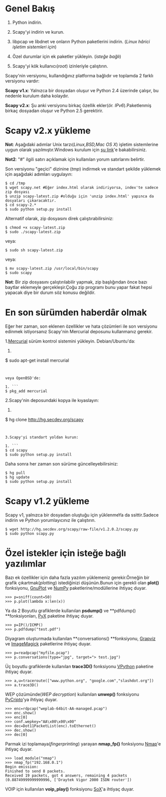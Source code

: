 # Genel Bakış

1. Python indirin.

2. Scapy'yi indirin ve kurun.

3. libpcap ve libdnet ve onların Python paketlerini indirin. \(_Linux hârici işletim sistemleri için_\)

4. Özel durumlar için ek paketler yükleyin. \(_isteğe bağlı_\)

5. Scapy'yi kök kullanıcı\(_root_\) izinleriyle çalıştırın.


Scapy'nin versiyonu, kullandığınız platforma bağlıdır ve toplamda 2 farklı versiyonu vardır:

**Scapy v1.x**: Yalnızca bir dosyadan oluşur ve Python 2.4 üzerinde çalışır, bu nedenle kurulum daha kolaydır.

**Scapy v2.x**: Şu anki versiyonu birkaç özellik ekler\(_ör. IPv6_\).Paketlenmiş birkaç dosyadan oluşur ve Python 2.5 gerektirir.

# Scapy v2.x yükleme

**Not**: Aşağıdaki adımlar Unix tarzı\(_Linux,BSD,Mac OS X_\) işletim sistemlerine uygun olarak yazılmıştır.Windows kurulum için [şu link](http://www.secdev.org/projects/scapy/doc/installation.html#windows)'e bakabilirsiniz.

**Not2**: "\#" ilgili satırı açıklamak için kullanılan yorum satırlarını belirtir.

Son versiyonu "geçici" dizinine \(_tmp_\) indirmek ve standart şekilde yüklemek için aşağıdaki adımları uygulayın:

```
$ cd /tmp
$ wget scapy.net #Eğer index.html olarak indiriyorsa, index'te sadece zip dosyası
$ unzip scapy-latest.zip #olduğu için 'unzip index.html' yapınca da dosyaları çıkaracaktır.
$ cd scapy-2.*
$ sudo python setup.py install
```

Alternatif olarak, zip dosyasını direk çalıştırabilirsiniz:

```
$ chmod +x scapy-latest.zip
$ sudo ./scapy-latest.zip
```

veya:

```
$ sudo sh scapy-latest.zip
```

veya:

```
$ mv scapy-latest.zip /usr/local/bin/scapy
$ sudo scapy
```

**Not**: Bir zip dosyasını çalıştırılabilir yapmak, zip başlığından önce bazı baytlar eklemeyle gerçekleşir.Çoğu zip programı bunu yapar fakat hepsi yapacak diye bir durum söz konusu değildir.

# En son sürümden haberdâr olmak

Eğer her zaman, son eklenen özellikler ve hata çözümleri ile son versiyonu edinmek istiyorsanız Scapy'nin Mercurial deposunu kullanmanız gerekir.

1.[Mercurial](/www.selenic.com/mercurial/) sürüm kontrol sistemini yükleyin. Debian/Ubuntu'da:

1. ```
$ sudo apt-get install mercurial
```


veya OpenBSD'de:

1. ```
$ pkg_add mercurial
```


2.Scapy'nin deposundaki kopya ile kıyaslayın:

1. ```
$ hg clone http://hg.secdev.org/scapy
```


3.Scapy'yi standart yoldan kurun:

1. ```
$ cd scapy
$ sudo python setup.py install
```


Daha sonra her zaman son sürüme güncelleyebilirsiniz:

```
$ hg pull
$ hg update
$ sudo python setup.py install
```

# Scapy v1.2 yükleme

Scapy v1, yalnızca bir dosyadan oluştuğu için yüklenmeYa da ssittir.Sadece indirin ve Python yorumlayıcınız ile çalıştırın.

```
$ wget http://hg.secdev.org/scapy/raw-file/v1.2.0.2/scapy.py
$ sudo python scapy.py
```

# Özel istekler için isteğe bağlı yazılımlar

Bazı ek özellikler için daha fazla yazılım yüklemeniz gerekir.Örneğin bir grafik çıkartmak\(_plotting_\) istediğinizi düşünün.Bunun için gerekli olan **plot\(\)** fonksiyonu, [GnuPlot](http://www.gnuplot.info/) ve [NumPy](http://www.numpy.org/) paketlerine/modüllerine ihtiyaç duyar.

```
>>> p=sniff(count=50)
>>> p.plot(lambda x:len(x))
```

Ya da 2 Boyutlu grafiklerde kullanılan **psdump\(\)** ve **pdfdump\(\) **fonksiyonları, [PyX](http://pyx.sourceforge.net/) paketine ihtiyaç duyar.

```
>>> p=IP()/ICMP()
>>> p.pdfdump("test.pdf")
```

Diyagram oluşturmada kullanılan **conversations\(\) **fonksiyonu, [Grapviz](http://www.graphviz.org/) ve [ImageMagick](http://www.imagemagick.org/script/index.php) paketlerine ihtiyaç duyar.

```
>>> p=readpcap("myfile.pcap")
>>> p.conversations(type="jpg", target="> test.jpg")
```

Üç boyutlu grafiklerde kullanılan **trace3D\(\)** fonksiyonu [VPython](http://www.vpython.org/) paketine ihtiyaç duyar.

```
>>> a,u=traceroute(["www.python.org", "google.com","slashdot.org"])
>>> a.trace3D()
```

WEP çözümünde\(_WEP decryption_\) kullanılan **unwep\(\)** fonksiyonu [PyCripto](https://www.dlitz.net/software/pycrypto/)'ya ihtiyaç duyar.

```
>>> enc=rdpcap("weplab-64bit-AA-managed.pcap")
>>> enc.show()
>>> enc[0]
>>> conf.wepkey="AA\x00\x00\x00"
>>> dec=Dot11PacketList(enc).toEthernet()
>>> dec.show()
>>> dec[0]
```

Parmak izi toplamaya\(_fingerprinting_\) yarayan **nmap\_fp\(\)** fonksiyonu [Nmap](https://nmap.org/)'e ihtiyaç duyar.

```
>>> load_module("nmap")
>>> nmap_fp("192.168.0.1")
Begin emission:
Finished to send 8 packets.
Received 19 packets, got 4 answers, remaining 4 packets
(0.88749999999999996, ['Draytek Vigor 2000 ISDN router'])
```

VOIP için kullanılan **voip\_play\(\)** fonksiyonu [SoX](http://sox.sourceforge.net/)'a ihtiyaç duyar.
